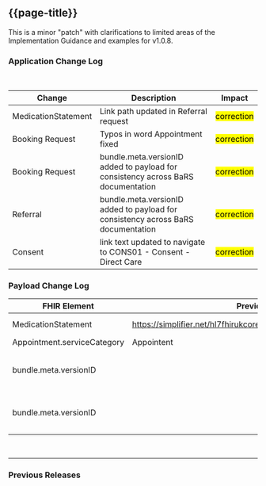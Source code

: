 <div class="bars-blg-expander">
<div class="bars-blg-expander-entry" id="v1.0.8">

## {{page-title}}
This is a minor "patch" with clarifications to limited areas of the Implementation Guidance and examples for v1.0.8.

### Application Change Log


<br>


| Change                                    | Description                                     | Impact                                                                  | 
|-------------------------------------------|-------------------------------------------------|-------------------------------------------------------------------------|
| MedicationStatement  |  Link path updated in Referral request |    <mark style="background-color: Yellow">correction</mark>  | 
| Booking Request  |  Typos in word Appointment fixed|    <mark style="background-color: Yellow">correction</mark>  | 
| Booking Request | bundle.meta.versionID added to payload for consistency across BaRS documentation|    <mark style="background-color: Yellow">correction</mark>  | 
| Referral  | bundle.meta.versionID added to payload for consistency across BaRS documentation|    <mark style="background-color: Yellow">correction</mark>  | 
| Consent |link text updated to navigate to CONS01 - Consent - Direct Care|    <mark style="background-color: Yellow">correction</mark>  | 

### Payload Change Log


| FHIR Element                                         | Previous | Current    | Other   | Referral/Booking | Rationale                                                                                       |  Impact  |
|------------------------------------------------------|----------|------------|---------|------------------|-------------------------------------------------------------------------------------------------|----------|
| MedicationStatement  |  https://simplifier.net/hl7fhirukcorer4/ukcoremedicationstatement         |   https://simplifier.net/hl7fhirukcorer4/ukcore-medicationstatement          | Update        | Referral Request         |FHIR link updated   |   <mark style="background-color: Yellow">correction</mark>  |  
| Appointment.serviceCategory  | Appointent     |   Appointment         | Update        | Referral Request         |Typos resolved   |   <mark style="background-color: Yellow">correction</mark>  | 
| bundle.meta.versionID |      |   This MUST be populated with the version of the Application the bundle complies with. The Receiver will read this to know whether they are capable of processing.        | Update        | Booking Request         |Implementation guidance added   |   <mark style="background-color: Yellow">correction</mark>  |   
| bundle.meta.versionID |      |   This MUST be populated with the version of the Application the bundle complies with. The Receiver will read this to know whether they are capable of processing.        | Update        | Referral          |Implementation guidance added   |   <mark style="background-color: Yellow">correction</mark>  |    

</div>
</div>

<br>
<hr>

### Previous Releases